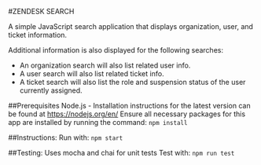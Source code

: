 #ZENDESK SEARCH

A simple JavaScript search application that displays organization, user, and ticket information.

Additional information is also displayed for the following searches:
* An organization search will also list related user info.
* A user search will also list related ticket info.
* A ticket search will also list the role and suspension status of the user currently assigned.

##Prerequisites
Node.js - Installation instructions for the latest version can be found at https://nodejs.org/en/
Ensure all necessary packages for this app are installed by running the command:
  `npm install`

##Instructions:
Run with:
  `npm start`

##Testing:
Uses mocha and chai for unit tests
Test with:
  `npm run test`
